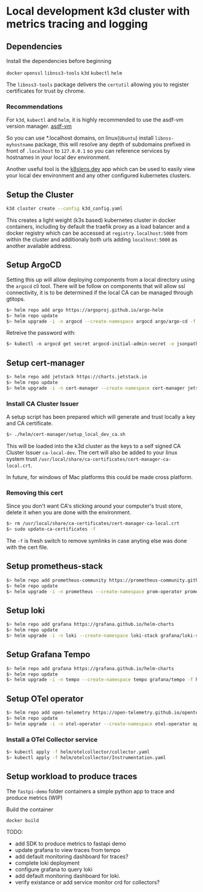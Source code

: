 # Local development k3d cluster with metrics tracing and logging

## Dependencies

Install the dependencies before beginning

`docker` `openssl` `libnss3-tools` `k3d` `kubectl` `helm`

The `libnss3-tools` package delivers the `certutil` allowing you to register certificates for trust by chrome.

### Recommendations

For `k3d`, `kubectl` and `helm`, it is highly recommended to use the asdf-vm version manager. [asdf-vm](https://asdf-vm.com/)

So you can use *.localhost domains, on linux(`Ubuntu`) install `libnss-myhostname` package, this will resolve any depth of subdomains prefixed in front of `.localhost` to `127.0.0.1` so you can reference services by hostnames in your local dev environment.

Another useful tool is the [k8slens.dev](https://k8slens.dev/) app which can be used to easily view your local dev environment and any other configured kubernetes clusters.

## Setup the Cluster

```bash
k3d cluster create --config k3d_config.yaml
```

This creates a light weight (k3s based) kubernetes cluster in docker containers, including by default the traefik proxy as a load balancer and a docker registry which can be accessed at `registry.localhost:5000` from within the cluster and additionaly both urls adding `localhost:5000` as another available address.

## Setup ArgoCD

Setting this up will allow deploying components from a local directory using the `argocd` cli tool. There will be follow on components that will allow ssl connectivity, it is to be determined if the local CA can be managed through gtitops.

```bash
$> helm repo add argo https://argoproj.github.io/argo-helm
$> helm repo update
$> helm upgrade -i -n argocd --create-namespace argocd argo/argo-cd -f helm/argocd/values.yaml
```

Retreive the password with:

```bash
$> kubectl -n argocd get secret argocd-initial-admin-secret -o jsonpath="{.data.password}" | base64 -d
```

## Setup cert-manager

```bash
$> helm repo add jetstack https://charts.jetstack.io
$> helm repo update
$> helm upgrade -i -n cert-manager --create-namespace cert-manager jetstack/cert-manager -f helm/cert-manager/values.yaml
```

### Install CA Cluster Issuer

A setup script has been prepared which will generate and trust locally a key and CA certificate.

```bash
$> ./helm/cert-manager/setup_local_dev_ca.sh
```

This will be loaded into the k3d cluster as the keys to a self signed CA Cluster Issuer `ca-local-dev`. The cert will also be added to your linux system trust `/usr/local/share/ca-certificates/cert-manager-ca-local.crt`.

In future, for windows of Mac platforms this could be made cross platform.

### Removing this cert

Since you don't want CA's sticking around your computer's trust store, delete it when you are done with the environment.

```bash
$> rm /usr/local/share/ca-certificates/cert-manager-ca-local.crt
$> sudo update-ca-certificates -f 
```

The `-f` is fresh switch to remove symlinks in case anyting else was done with the cert file.

## Setup prometheus-stack

```bash
$> helm repo add prometheus-community https://prometheus-community.github.io/helm-charts
$> helm repo update
$> helm upgrade -i -n prometheus --create-namespace prom-operator prometheus-community/kube-prometheus-stack -f helm/prometheus/values.yaml
```

## Setup loki

```bash
$> helm repo add grafana https://grafana.github.io/helm-charts
$> helm repo update
$> helm upgrade -i -n loki --create-namespace loki-stack grafana/loki-stack -f helm/loki-stack/values.yaml
```

## Setup Grafana Tempo

```bash
$> helm repo add grafana https://grafana.github.io/helm-charts
$> helm repo update
$> helm upgrade -i -n tempo --create-namespace tempo grafana/tempo -f helm/tempo/values.yaml
```

## Setup OTel operator

```bash
$> helm repo add open-telemetry https://open-telemetry.github.io/opentelemetry-helm-charts
$> helm repo update
$> helm upgrade -i -n otel-operator --create-namespace otel-operator open-telemetry/opentelemetry-operator -f helm/otelcollector/values.yaml
```

### Install a OTel Collector service

```bash
$> kubectl apply -f helm/otelcollector/collector.yaml
$> kubectl apply -f helm/otelcollector/Instrumentation.yaml
```

## Setup workload to produce traces

The `fastpi-demo` folder containers a simple python app to trace and produce metrics (WIP)

Build the container

```bash
docker build 
```

TODO:

* add SDK to produce metrics to fastapi demo
* update grafana to view traces from tempo
* add default monitoring dashboard for traces?
* complete loki deployment
* configure grafana to query loki
* add default monitoring dashboard for loki.
* verify existance or add service monitor crd for collectors?
